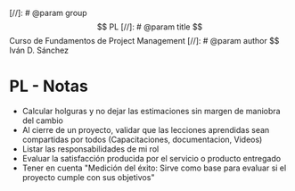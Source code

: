 [//]: # @param group $$ PL
[//]: # @param title $$ Curso de Fundamentos de Project Management
[//]: # @param author $$ Iván D. Sánchez

# PL - Notas

- Calcular holguras y no dejar las estimaciones sin margen de maniobra del cambio
- Al cierre de un proyecto, validar que las lecciones aprendidas sean compartidas por todos (Capacitaciones, documentacion, Videos)
- Listar las responsabilidades de mi rol
- Evaluar la satisfacción producida por el servicio o producto entregado
- Tener en cuenta "Medición del éxito: Sirve como base para evaluar si el proyecto cumple con sus objetivos"
